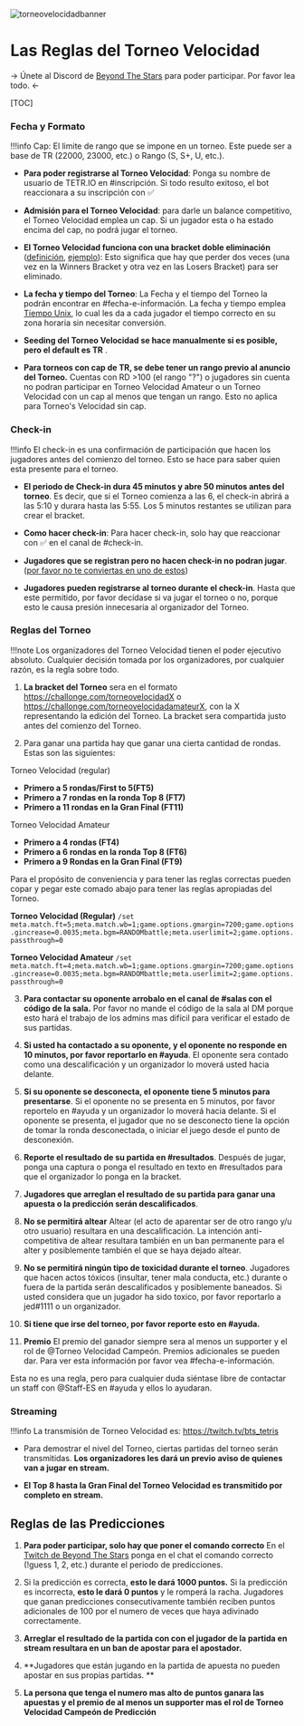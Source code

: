 ![torneovelocidadbanner](https://i.imgur.com/49afXSh.png)
# Las Reglas del Torneo Velocidad 

-> Únete al Discord de [Beyond The Stars](https://discord.gg/j2bF8Kpj2V) para poder participar. Por favor lea todo. <-

[TOC]

### Fecha y Formato 
!!!info Cap: El limite de rango que se impone en un torneo. Este puede ser a base de TR (22000, 23000, etc.) o Rango (S, S+, U, etc.).  
- **Para poder registrarse al Torneo Velocidad**: Ponga su nombre de usuario de TETR.IO en #inscripción. Si todo resulto exitoso, el bot reaccionara a su inscripción con ✅

- **Admisión para el Torneo Velocidad**: para darle un balance competitivo, el Torneo Velocidad emplea un cap. Si un jugador esta o ha estado encima del cap, no podrá jugar el torneo. 

- **El Torneo Velocidad funciona con una bracket doble eliminación** ([definición](https://www.geekno.com/glosario/brackets), [ejemplo](https://challonge.com/torneovelocidadX)): Esto significa que hay que perder dos veces (una vez en la Winners Bracket y otra vez en las Losers Bracket) para ser eliminado. 

- **La fecha y tiempo del Torneo**: La Fecha y el tiempo del Torneo la podrán encontrar en #fecha-e-información. La fecha y tiempo emplea [Tiempo Unix](https://es.wikipedia.org/wiki/Tiempo_Unix), lo cual les da a cada jugador el tiempo correcto en su zona horaria sin necesitar conversión. 

- **Seeding del Torneo Velocidad se hace manualmente si es posible, pero el default es TR**
.
- **Para torneos con cap de TR, se debe tener un rango previo al anuncio del Torneo.** Cuentas con RD >100 (el rango "?") o jugadores sin cuenta no podran participar en Torneo Velocidad Amateur o un Torneo Velocidad con un cap al menos que tengan un rango. Esto no aplica para Torneo's Velocidad sin cap. 

### Check-in
!!!info El check-in es una confirmación de participación que hacen los jugadores antes del comienzo del torneo. Esto se hace para saber quien esta presente para el torneo.

- **El periodo de Check-in dura 45 minutos y abre 50 minutos antes del torneo**. Es decir, que si el Torneo comienza a las 6, el check-in abrirá a las 5:10 y durara hasta las 5:55. Los 5 minutos restantes se utilizan para crear el bracket. 

- **Como hacer check-in**: Para hacer check-in, solo hay que reaccionar con ✅ en el canal de #check-in. 

- **Jugadores que se registran pero no hacen check-in no podran jugar**. ([por favor no te conviertas en uno de estos](https://www.youtube.com/watch?v=ZsLS08P7FMk))

- **Jugadores pueden registrarse al torneo durante el check-in**. Hasta que este permitido, por favor decídase si va jugar el torneo o no, porque esto le causa presión innecesaria al organizador del Torneo. 

### Reglas del Torneo
!!!note Los organizadores del Torneo Velocidad tienen el poder ejecutivo absoluto. Cualquier decisión tomada por los organizadores, por cualquier razón, es la regla sobre todo.

1. **La bracket del Torneo** sera en el formato https://challonge.com/torneovelocidadX o https://challonge.com/torneovelocidadamateurX, con la X representando la edición del Torneo. La bracket sera compartida justo antes del comienzo del Torneo. 

2. Para ganar una partida hay que ganar una cierta cantidad de rondas. Estas son las siguientes:

Torneo Velocidad (regular)
- **Primero a 5 rondas/First to 5(FT5)**
- **Primero a 7 rondas en la ronda Top 8 (FT7)**
- **Primero a 11 rondas en la Gran Final (FT11)** 

Torneo Velocidad Amateur
- **Primero a 4 rondas (FT4)**
- **Primero a 6 rondas en la ronda Top 8 (FT6)**
- **Primero a 9 Rondas en la Gran Final (FT9)**

Para el propósito de conveniencia y para tener las reglas correctas pueden copar y pegar este comado abajo para tener las reglas apropiadas del Torneo.
 
**Torneo Velocidad (Regular)**
```/set meta.match.ft=5;meta.match.wb=1;game.options.gmargin=7200;game.options.gincrease=0.0035;meta.bgm=RANDOMbattle;meta.userlimit=2;game.options.passthrough=0``` 

**Torneo Velocidad Amateur**
```/set meta.match.ft=4;meta.match.wb=1;game.options.gmargin=7200;game.options.gincrease=0.0035;meta.bgm=RANDOMbattle;meta.userlimit=2;game.options.passthrough=0``` 

3. **Para contactar su oponente arrobalo en el canal de #salas con el código de la sala.** 
Por favor no mande el código de la sala al DM porque esto hará el trabajo de los admins mas difícil para verificar el estado de sus partidas. 

4. **Si usted ha contactado a su oponente, y el oponente no responde en 10 minutos, por favor reportarlo en #ayuda**. 
El oponente sera contado como una descalificación y un organizador lo moverá usted hacia delante. 

5. **Si su oponente se desconecta, el oponente tiene 5 minutos para presentarse**. 
Si el oponente no se presenta en 5 minutos, por favor reportelo en #ayuda y un organizador lo moverá hacia delante. Si el oponente se presenta, el jugador que no se desconecto tiene la opción de tomar la ronda desconectada, o iniciar el juego desde el punto de desconexión.

6. **Reporte el resultado de su partida en #resultados**. 
Después de jugar, ponga una captura o ponga el resultado en texto en #resultados para que el organizador lo ponga en la bracket. 

7. **Jugadores que arreglan el resultado de su partida para ganar una apuesta o la predicción serán descalificados**.

8. **No se permitirá altear** 
Altear (el acto de aparentar ser de otro rango y/u otro usuario) resultara en una descalificación. La intención anti-competitiva de altear resultara también en un ban permanente para el alter y posiblemente también el que se haya dejado altear. 
 
9. **No se permitirá ningún tipo de toxicidad durante el torneo**.
Jugadores que hacen actos tóxicos (insultar, tener mala conducta, etc.) durante o fuera de la partida serán descalificados y posiblemente baneados. Si usted considera que un jugador ha sido toxico, por favor reportarlo a jed#1111 o un organizador. 

10. **Si tiene que irse del torneo, por favor reporte esto en #ayuda.**

11. **Premio**
El premio del ganador siempre sera al menos un supporter y el rol de @Torneo Velocidad Campeón. Premios adicionales se pueden dar. Para ver esta información por favor vea #fecha-e-información. 

Esta no es una regla, pero para cualquier duda siéntase libre de contactar un staff con @Staff-ES en #ayuda y ellos lo ayudaran. 

### Streaming
!!!info La transmisión de Torneo Velocidad es: https://twitch.tv/bts_tetris 

- Para demostrar el nivel del Torneo, ciertas partidas del torneo serán transmitidas. **Los organizadores les dará un previo aviso de quienes van a jugar en stream.**

- **El Top 8 hasta la Gran Final del Torneo Velocidad es transmitido por completo en stream.**

## Reglas de las Predicciones

1. **Para poder participar, solo hay que poner el comando correcto** 
En el [Twitch de Beyond The Stars](https://twitch.tv/bts_tetris) ponga en el chat el comando correcto (!guess 1, 2, etc.) durante el periodo de predicciones.  

2. Si la predicción es correcta, **esto le dará 1000 puntos.** Si la predicción es incorrecta, **esto le dará 0 puntos** y le romperá la racha. 
Jugadores que ganan predicciones consecutivamente también reciben puntos adicionales de 100 por el numero de veces que haya adivinado correctamente. 

3. **Arreglar el resultado de la partida con con el jugador de la partida en stream resultara en un ban de apostar para el apostador.**

4. **Jugadores que están jugando en la partida de apuesta no pueden apostar en sus propias partidas. **

5. **La persona que tenga el numero mas alto de puntos ganara las apuestas y el premio de al menos un supporter mas el rol de Torneo Velocidad Campeón de Predicción**